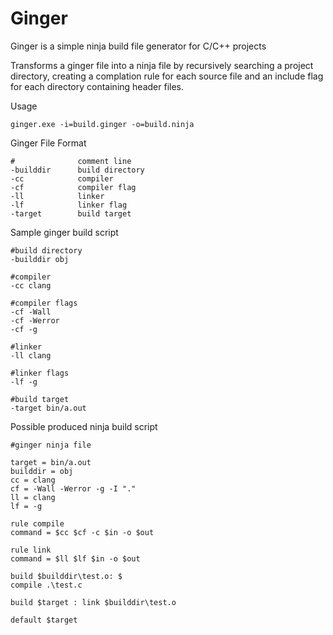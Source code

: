 Ginger
=======

Ginger is a simple ninja build file generator for C/C++ projects

Transforms a ginger file into a ninja file by recursively searching a project
directory, creating a complation rule for each source file and an include flag 
for each directory containing header files.

Usage

    ginger.exe -i=build.ginger -o=build.ninja

Ginger File Format

    #              comment line
    -builddir      build directory
    -cc            compiler
    -cf            compiler flag
    -ll            linker
    -lf            linker flag
    -target        build target

Sample ginger build script

    #build directory
    -builddir obj

    #compiler
    -cc clang

    #compiler flags
    -cf -Wall
    -cf -Werror
    -cf -g

    #linker
    -ll clang

    #linker flags
    -lf -g

    #build target
    -target bin/a.out

Possible produced ninja build script

    #ginger ninja file

    target = bin/a.out
    builddir = obj
    cc = clang
    cf = -Wall -Werror -g -I "."
    ll = clang
    lf = -g

    rule compile
    command = $cc $cf -c $in -o $out

    rule link
    command = $ll $lf $in -o $out

    build $builddir\test.o: $
    compile .\test.c

    build $target : link $builddir\test.o

    default $target
